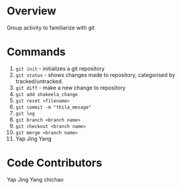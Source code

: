 # Overview
Group activity to familiarize with git

# Commands
1. `git init` - initializes a git repository
2. `git status` - shows changes made to repository, categorised by tracked/untracked.
3. `git diff` - make a new change to repository
4. `git add shakeela_change` 
5. `git reset <filename>`
6. `git commit -m "thila_mesage"`
7. `git log`
8. `git branch <branch name>`
9. `git checkout <branch name>`
10. `git merge <branch name>`
11. Yap Jing Yang

# Code Contributors
Yap Jing Yang
chichao